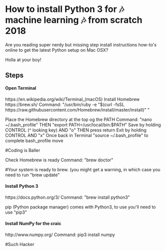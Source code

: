 # How to install Python 3 for 🎶 machine learning 🎶 from scratch 2018
Are you reading super nerdy but missing step install instructions how-to's online to get the latest Python setup on Mac OSX? 

Holla at your boy!

<h2>Steps</h2>

<h4>Open Terminal</h4>
https://en.wikipedia.org/wiki/Terminal_(macOS)

</h4>Install Homebrew</h4>
https://brew.sh/
Command: "/usr/bin/ruby -e "$(curl -fsSL https://raw.githubusercontent.com/Homebrew/install/master/install)"
"

Place the Homebrew directory at the top og the PATH
Command: "nano ~/.bash_profile" THEN "export PATH=/usr/local/bin:$PATH"
Save by holding CONTROL (^ looking key) AND "o" THEN press return
Exit by holding CONTROL AND "x"
Once back in Terminal "source ~/.bash_profile" to complete bash_profile move

#Coding is Baller

Check Homebrew is ready
Command: "brew doctor"

#Your system is ready to brew.
(you might get a warning, in which case you need to run "brew update"

<h4>Install Python 3</h4>
https://docs.python.org/3/
Command: "brew install python3"

pip (Python package manager) comes with Python3, to use you'll need to use "pip3"

<h4>Install NumPy for the craic</h4>
http://www.numpy.org/
Command: pip3 install numpy

#Such Hacker
